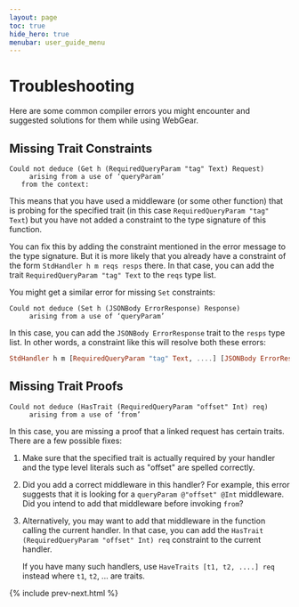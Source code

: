 ```yaml
---
layout: page
toc: true
hide_hero: true
menubar: user_guide_menu
---
```


# Troubleshooting

Here are some common compiler errors you might encounter and suggested solutions for them while using WebGear.

## Missing Trait Constraints

```
Could not deduce (Get h (RequiredQueryParam "tag" Text) Request)
     arising from a use of ‘queryParam’
   from the context:
```

This means that you have used a middleware (or some other function) that is probing for the specified trait (in this
case `RequiredQueryParam "tag" Text`) but you have not added a constraint to the type signature of this function.

You can fix this by adding the constraint mentioned in the error message to the type signature. But it is more likely
that you already have a constraint of the form `StdHandler h m reqs resps` there. In that case, you can add the trait
`RequiredQueryParam "tag" Text` to the `reqs` type list.

You might get a similar error for missing `Set` constraints:

```
Could not deduce (Set h (JSONBody ErrorResponse) Response)
     arising from a use of ‘queryParam’
```

In this case, you can add the `JSONBody ErrorResponse` trait to the `resps` type list. In other words, a constraint like
this will resolve both these errors:

```haskell
StdHandler h m [RequiredQueryParam "tag" Text, ....] [JSONBody ErrorResponse, ....]
```

## Missing Trait Proofs

```
Could not deduce (HasTrait (RequiredQueryParam "offset" Int) req)
     arising from a use of ‘from’
```

In this case, you are missing a proof that a linked request has certain traits. There are a few possible fixes:

1. Make sure that the specified trait is actually required by your handler and the type
   level literals such as "offset" are spelled correctly.
2. Did you add a correct middleware in this handler? For example, this error suggests that it is looking for a
   `queryParam @"offset" @Int` middleware. Did you intend to add that middleware before invoking `from`?
3. Alternatively, you may want to add that middleware in the function calling the current handler. In that case, you can
   add the `HasTrait (RequiredQueryParam "offset" Int) req` constraint to the current handler.
   
   If you have many such handlers, use `HaveTraits [t1, t2, ....] req` instead where `t1`, `t2`, ... are traits.

{% include prev-next.html %}
